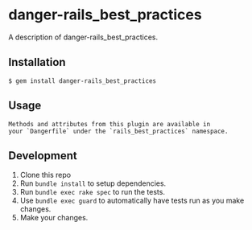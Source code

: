 # danger-rails_best_practices

A description of danger-rails_best_practices.

## Installation

    $ gem install danger-rails_best_practices

## Usage

    Methods and attributes from this plugin are available in
    your `Dangerfile` under the `rails_best_practices` namespace.

## Development

1. Clone this repo
2. Run `bundle install` to setup dependencies.
3. Run `bundle exec rake spec` to run the tests.
4. Use `bundle exec guard` to automatically have tests run as you make changes.
5. Make your changes.
